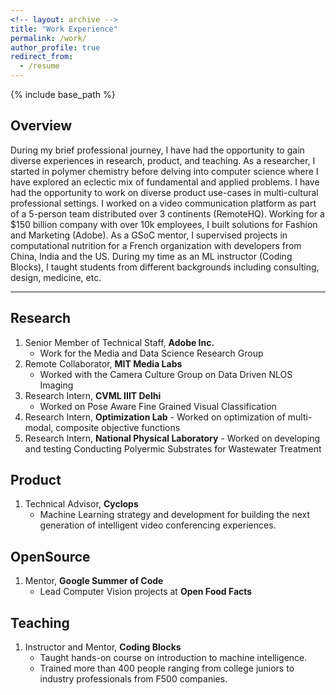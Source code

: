 ```yaml
---
<!-- layout: archive -->
title: "Work Experience"
permalink: /work/
author_profile: true
redirect_from:
  - /resume
---
```


{% include base_path %}

<!-- [[PDF]](http://lantaoyu.github.io/files/lantaoyu_cv.pdf) -->

## Overview
During my brief professional journey, I have had the opportunity to gain diverse experiences in research, product, and teaching. As a researcher, I started in polymer chemistry before delving into computer science where I have explored an eclectic mix of fundamental and applied problems. I have had the opportunity to work on diverse product use-cases in multi-cultural professional settings. I worked on a video communication platform as part of a 5-person team distributed over 3 continents (RemoteHQ). Working for a $150 billion company with over 10k employees, I built solutions for Fashion and Marketing (Adobe). As a GSoC mentor, I supervised projects in computational nutrition for a French organization with developers from China, India and the US. During my time as an ML instructor (Coding Blocks), I taught students from different backgrounds including consulting, design, medicine, etc.

<hr>

<!-- <embed src="http://lantaoyu.com/files/lantaoyu_cv.pdf" width="650" height="1800" type='application/pdf'> -->
## Research
1. Senior Member of Technical Staff, <b>Adobe Inc.</b> &nbsp; &nbsp; <br>
	- Work for the Media and Data Science Research Group
2. Remote Collaborator, <b>MIT Media Labs</b>
	- Worked with the Camera Culture Group on Data Driven NLOS Imaging
3. Research Intern, <b>CVML IIIT Delhi</b>
	- Worked on Pose Aware Fine Grained Visual Classification
4. Research Intern, <b>Optimization Lab</b>
        - Worked on optimization of multi-modal, composite objective functions
5. Research Intern, <b>National Physical Laboratory</b>
        - Worked on developing and testing Conducting Polyermic Substrates for Wastewater Treatment

## Product
1. Technical Advisor, <b>Cyclops</b>
	- Machine Learning strategy and development for building the next generation of intelligent video conferencing experiences.

## OpenSource
1. Mentor, <b>Google Summer of Code</b>
	- Lead Computer Vision projects at <b>Open Food Facts</b>

## Teaching
1. Instructor and Mentor, <b>Coding Blocks</b>
	- Taught hands-on course on introduction to machine intelligence.
	- Trained more than 400 people ranging from college juniors to industry professionals from F500 companies.

